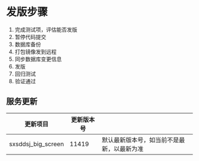 # 发版步骤 

1. 完成测试项，评估能否发版
2. 暂停代码提交
3. 数据库备份
4. 打包镜像发到远程
5. 同步数据库变更信息
6. 发版
7. 回归测试
8. 验证通过

## 服务更新 

| 更新项目           | 更新版本号 |                                            |
| ------------------ | ---------- | ------------------------------------------ |
| sxsddsj_big_screen | 11419      | 默认最新版本号，如当前不是最新，以最新为准 |








